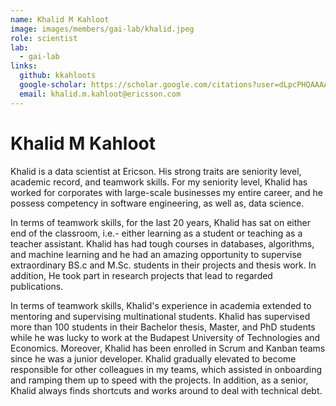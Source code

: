 ```yaml
---
name: Khalid M Kahloot
image: images/members/gai-lab/khalid.jpeg
role: scientist
lab: 
  - gai-lab
links:
  github: kkahloots
  google-scholar: https://scholar.google.com/citations?user=dLpcPHQAAAAJ&hl=en
  email: khalid.m.kahloot@ericsson.com
---
```


# Khalid M Kahloot

Khalid is a data scientist at Ericson. His strong traits are seniority level, academic record, and teamwork skills. For my seniority level, Khalid has worked for corporates with large-scale businesses my entire career, and he possess competency in software engineering, as well as, data science.

In terms of teamwork skills, for the last 20 years, Khalid has sat on either end of the classroom, i.e.- either learning as a student or teaching as a teacher assistant. Khalid has had tough courses in databases, algorithms, and machine learning and he had an amazing opportunity to supervise extraordinary BS.c and M.Sc. students in their projects and thesis work. In addition, He took part in research projects that lead to regarded publications.

In terms of teamwork skills, Khalid's experience in academia extended to mentoring and supervising multinational students. Khalid has supervised more than 100 students in their Bachelor thesis, Master, and PhD students while he was lucky to work at the Budapest University of Technologies and Economics. Moreover, Khalid has been enrolled in Scrum and Kanban teams since he was a junior developer. Khalid gradually elevated to become responsible for other colleagues in my teams, which assisted in onboarding and ramping them up to speed with the projects. In addition, as a senior, Khalid always finds shortcuts and works around to deal with technical debt.
